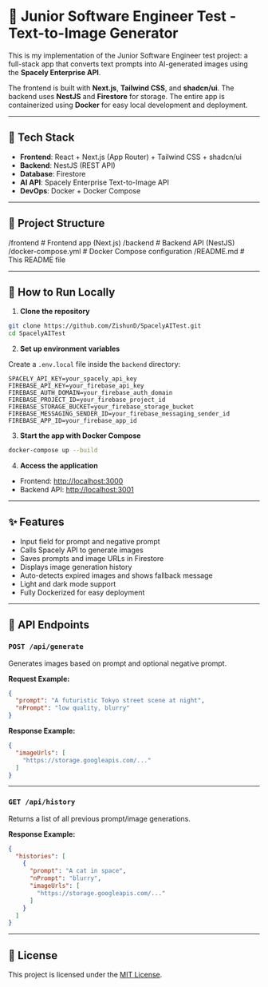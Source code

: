 # 🧠 Junior Software Engineer Test - Text-to-Image Generator

This is my implementation of the Junior Software Engineer test project: a full-stack app that converts text prompts into AI-generated images using the **Spacely Enterprise API**.

The frontend is built with **Next.js**, **Tailwind CSS**, and **shadcn/ui**. The backend uses **NestJS** and **Firestore** for storage. The entire app is containerized using **Docker** for easy local development and deployment.

---

## 🧱 Tech Stack

- **Frontend**: React + Next.js (App Router) + Tailwind CSS + shadcn/ui  
- **Backend**: NestJS (REST API)  
- **Database**: Firestore  
- **AI API**: Spacely Enterprise Text-to-Image API  
- **DevOps**: Docker + Docker Compose  

---

## 📁 Project Structure

/frontend             # Frontend app (Next.js)
/backend              # Backend API (NestJS)
/docker-compose.yml   # Docker Compose configuration
/README.md            # This README file

---

## 🚀 How to Run Locally

1. **Clone the repository**

```bash
git clone https://github.com/ZishunD/SpacelyAITest.git
cd SpacelyAITest
````

2. **Set up environment variables**

Create a `.env.local` file inside the `backend` directory:

```env
SPACELY_API_KEY=your_spacely_api_key
FIREBASE_API_KEY=your_firebase_api_key
FIREBASE_AUTH_DOMAIN=your_firebase_auth_domain
FIREBASE_PROJECT_ID=your_firebase_project_id
FIREBASE_STORAGE_BUCKET=your_firebase_storage_bucket
FIREBASE_MESSAGING_SENDER_ID=your_firebase_messaging_sender_id
FIREBASE_APP_ID=your_firebase_app_id
```

3. **Start the app with Docker Compose**

```bash
docker-compose up --build
```

4. **Access the application**

* Frontend: [http://localhost:3000](http://localhost:3000)
* Backend API: [http://localhost:3001](http://localhost:3001)

---

## ✨ Features

* Input field for prompt and negative prompt
* Calls Spacely API to generate images
* Saves prompts and image URLs in Firestore
* Displays image generation history
* Auto-detects expired images and shows fallback message
* Light and dark mode support
* Fully Dockerized for easy deployment

---

## 🧪 API Endpoints

### `POST /api/generate`

Generates images based on prompt and optional negative prompt.

**Request Example:**

```json
{
  "prompt": "A futuristic Tokyo street scene at night",
  "nPrompt": "low quality, blurry"
}
```

**Response Example:**

```json
{
  "imageUrls": [
    "https://storage.googleapis.com/..."
  ]
}
```

---

### `GET /api/history`

Returns a list of all previous prompt/image generations.

**Response Example:**

```json
{
  "histories": [
    {
      "prompt": "A cat in space",
      "nPrompt": "blurry",
      "imageUrls": [
        "https://storage.googleapis.com/..."
      ]
    }
  ]
}
```

---

## 📄 License

This project is licensed under the [MIT License](LICENSE).

````